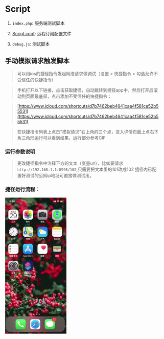 # Script

1. `index.php`: 服务端测试脚本

2. [Script.conf](https://raw.githubusercontent.com/iepngs/Script/debug/Script.conf): 远程订阅配置文件

3. `debug.js`: 测试脚本


## 手动模拟请求触发脚本

> 可以用ios的捷径指令发起网络请求做调试（设置 > 快捷指令 > 勾选允许不受信任的快捷指令）

> 手机打开以下链接，点击获取捷径，自动跳转到捷径app中，然后打开后滚动到页面最底部，点击添加不受信任的快捷指令：

> [https://www.icloud.com/shortcuts/d7b7462beb4641caa4f581ce52b55531](https://www.icloud.com/shortcuts/d7b7462beb4641caa4f581ce52b55531)

> 在快捷指令列表上点击"模拟请求"右上角的三个点，进入详情页面上点右下角三角形运行可以看到结果，运行部分参考GIF


### 运行参数说明
> 更改捷径指令中注释下方的文本（变量uri），比如要请求`http://192.168.1.1:8998/102`,只需要把文本里的101改成102
> 捷径内已配置好测试的公网ip地址可直接做测试用。

### 捷径运行流程：
<img src="./3aa4c2cfdc03e166d6481ebfc21fea42.gif" width = "200" alt="" align=center />
